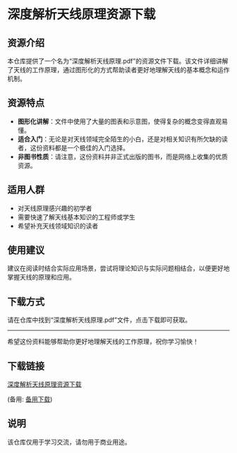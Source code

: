 # 深度解析天线原理资源下载

## 资源介绍

本仓库提供了一个名为“深度解析天线原理.pdf”的资源文件下载。该文件详细讲解了天线的工作原理，通过图形化的方式帮助读者更好地理解天线的基本概念和运作机制。

## 资源特点

- **图形化讲解**：文件中使用了大量的图表和示意图，使得复杂的概念变得直观易懂。
- **适合入门**：无论是对天线领域完全陌生的小白，还是对相关知识有所欠缺的读者，这份资料都是一个极佳的入门选择。
- **非图书性质**：请注意，这份资料并非正式出版的图书，而是网络上收集的优质资源。

## 适用人群

- 对天线原理感兴趣的初学者
- 需要快速了解天线基本知识的工程师或学生
- 希望补充天线领域知识的读者

## 使用建议

建议在阅读时结合实际应用场景，尝试将理论知识与实际问题相结合，以便更好地掌握天线的原理和应用。

## 下载方式

请在仓库中找到“深度解析天线原理.pdf”文件，点击下载即可获取。

---

希望这份资料能够帮助你更好地理解天线的工作原理，祝你学习愉快！

## 下载链接
[深度解析天线原理资源下载](https://pan.quark.cn/s/f2dcb8796bf8) 

(备用: [备用下载](https://pan.baidu.com/s/1I2t1QVzEbBtZrtK8h3nzqw?pwd=1234))

## 说明

该仓库仅用于学习交流，请勿用于商业用途。
